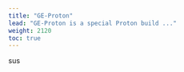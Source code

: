 ```yaml
---
title: "GE-Proton"
lead: "GE-Proton is a special Proton build ..."
weight: 2120
toc: true
---
```


sus
